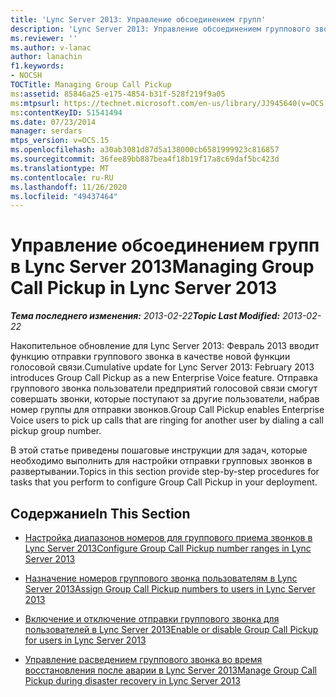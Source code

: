 ```yaml
---
title: 'Lync Server 2013: Управление обсоединением групп'
description: 'Lync Server 2013: Управление обсоединением группового звонка.'
ms.reviewer: ''
ms.author: v-lanac
author: lanachin
f1.keywords:
- NOCSH
TOCTitle: Managing Group Call Pickup
ms:assetid: 85846a25-e175-4854-b31f-528f219f9a05
ms:mtpsurl: https://technet.microsoft.com/en-us/library/JJ945640(v=OCS.15)
ms:contentKeyID: 51541494
ms.date: 07/23/2014
manager: serdars
mtps_version: v=OCS.15
ms.openlocfilehash: a30ab3081d87d5a138000cb6581999923c816857
ms.sourcegitcommit: 36fee89bb887bea4f18b19f17a8c69daf5bc423d
ms.translationtype: MT
ms.contentlocale: ru-RU
ms.lasthandoff: 11/26/2020
ms.locfileid: "49437464"
---
```

# <a name="managing-group-call-pickup-in-lync-server-2013"></a><span data-ttu-id="6991e-103">Управление обсоединением групп в Lync Server 2013</span><span class="sxs-lookup"><span data-stu-id="6991e-103">Managing Group Call Pickup in Lync Server 2013</span></span>

<div data-xmlns="http://www.w3.org/1999/xhtml">

<div class="topic" data-xmlns="http://www.w3.org/1999/xhtml" data-msxsl="urn:schemas-microsoft-com:xslt" data-cs="https://msdn.microsoft.com/">

<div data-asp="https://msdn2.microsoft.com/asp">



</div>

<div id="mainSection">

<div id="mainBody"><span data-ttu-id="6991e-104">

<span> </span></span><span class="sxs-lookup"><span data-stu-id="6991e-104">

<span> </span></span></span>

<span data-ttu-id="6991e-105">_**Тема последнего изменения:** 2013-02-22_</span><span class="sxs-lookup"><span data-stu-id="6991e-105">_**Topic Last Modified:** 2013-02-22_</span></span>

<span data-ttu-id="6991e-106">Накопительное обновление для Lync Server 2013: Февраль 2013 вводит функцию отправки группового звонка в качестве новой функции голосовой связи.</span><span class="sxs-lookup"><span data-stu-id="6991e-106">Cumulative update for Lync Server 2013: February 2013 introduces Group Call Pickup as a new Enterprise Voice feature.</span></span> <span data-ttu-id="6991e-107">Отправка группового звонка пользователи предприятий голосовой связи смогут совершать звонки, которые поступают за другие пользователи, набрав номер группы для отправки звонков.</span><span class="sxs-lookup"><span data-stu-id="6991e-107">Group Call Pickup enables Enterprise Voice users to pick up calls that are ringing for another user by dialing a call pickup group number.</span></span>

<span data-ttu-id="6991e-108">В этой статье приведены пошаговые инструкции для задач, которые необходимо выполнить для настройки отправки групповых звонков в развертывании.</span><span class="sxs-lookup"><span data-stu-id="6991e-108">Topics in this section provide step-by-step procedures for tasks that you perform to configure Group Call Pickup in your deployment.</span></span>

<div>

## <a name="in-this-section"></a><span data-ttu-id="6991e-109">Содержание</span><span class="sxs-lookup"><span data-stu-id="6991e-109">In This Section</span></span>

  - [<span data-ttu-id="6991e-110">Настройка диапазонов номеров для группового приема звонков в Lync Server 2013</span><span class="sxs-lookup"><span data-stu-id="6991e-110">Configure Group Call Pickup number ranges in Lync Server 2013</span></span>](lync-server-2013-configure-group-call-pickup-number-ranges.md)

  - [<span data-ttu-id="6991e-111">Назначение номеров группового звонка пользователям в Lync Server 2013</span><span class="sxs-lookup"><span data-stu-id="6991e-111">Assign Group Call Pickup numbers to users in Lync Server 2013</span></span>](lync-server-2013-assign-group-call-pickup-numbers-to-users.md)

  - [<span data-ttu-id="6991e-112">Включение и отключение отправки группового звонка для пользователей в Lync Server 2013</span><span class="sxs-lookup"><span data-stu-id="6991e-112">Enable or disable Group Call Pickup for users in Lync Server 2013</span></span>](lync-server-2013-enable-or-disable-group-call-pickup-for-users.md)

  - [<span data-ttu-id="6991e-113">Управление расведением группового звонка во время восстановления после аварии в Lync Server 2013</span><span class="sxs-lookup"><span data-stu-id="6991e-113">Manage Group Call Pickup during disaster recovery in Lync Server 2013</span></span>](lync-server-2013-manage-group-call-pickup-during-disaster-recovery.md)

<span data-ttu-id="6991e-114"></div>

</div>

<span> </span>

</div>

</div>

</span><span class="sxs-lookup"><span data-stu-id="6991e-114"></div>

</div>

<span> </span>

</div>

</div>

</span></span></div>

